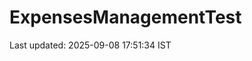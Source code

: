 # ExpensesManagementTest












































































































































































































Last updated: 2025-09-08 17:51:34 IST

